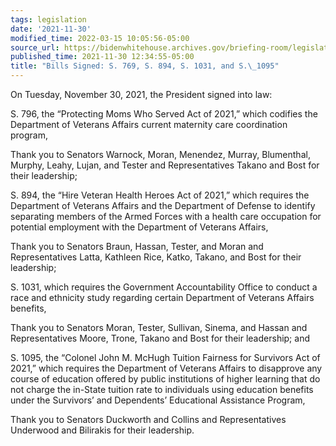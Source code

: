 ```yaml
---
tags: legislation
date: '2021-11-30'
modified_time: 2022-03-15 10:05:56-05:00
source_url: https://bidenwhitehouse.archives.gov/briefing-room/legislation/2021/11/30/bills-signed-bills-signed-s-769-s-894-s-1031-and-s-1095/
published_time: 2021-11-30 12:34:55-05:00
title: "Bills Signed: S. 769, S. 894, S. 1031, and S.\_1095"
---
```

 
On Tuesday, November 30, 2021, the President signed into law:

S. 796, the “Protecting Moms Who Served Act of 2021,” which codifies the
Department of Veterans Affairs current maternity care coordination
program,

Thank you to Senators Warnock, Moran, Menendez, Murray, Blumenthal,
Murphy, Leahy, Lujan, and Tester and Representatives Takano and Bost for
their leadership;

S. 894, the “Hire Veteran Health Heroes Act of 2021,” which requires the
Department of Veterans Affairs and the Department of Defense to identify
separating members of the Armed Forces with a health care occupation for
potential employment with the Department of Veterans Affairs,

Thank you to Senators Braun, Hassan, Tester, and Moran and
Representatives Latta, Kathleen Rice, Katko, Takano, and Bost for their
leadership;

S. 1031, which requires the Government Accountability Office to conduct
a race and ethnicity study regarding certain Department of Veterans
Affairs benefits,

Thank you to Senators Moran, Tester, Sullivan, Sinema, and Hassan and
Representatives Moore, Trone, Takano and Bost for their leadership; and

S. 1095, the “Colonel John M. McHugh Tuition Fairness for Survivors Act
of 2021,” which requires the Department of Veterans Affairs to
disapprove any course of education offered by public institutions of
higher learning that do not charge the in-State tuition rate to
individuals using education benefits under the Survivors’ and
Dependents’ Educational Assistance Program,

Thank you to Senators Duckworth and Collins and Representatives
Underwood and Bilirakis for their leadership.
